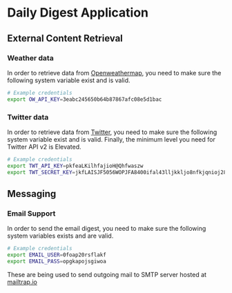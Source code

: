 # Daily Digest Application

## External Content Retrieval

### Weather data

In order to retrieve data from [Openweathermap](https://openweathermap.org), you need to make sure the following system variable exist and is valid.

```bash
# Example credentials
export OW_API_KEY=3eabc245650b64b87867afc08e5d1bac
```

### Twitter data

In order to retrieve data from [Twitter](https://twitter.com), you need to make sure the following system variable exist and is valid. Finally, the minimum level you need for Twitter API v2 is Elevated.

```bash
# Example credentials
export TWT_API_KEY=pkfeaLKilhfajioH@Qhfwaszw
export TWT_SECRET_KEY=jkfLAISJF5056WOPJFA8400ifal43lljkkljo8nfkjqnioj289
```

## Messaging

### Email Support

In order to send the email digest, you need to make sure the following system variables exists and are valid.

```bash
# Example credentials
export EMAIL_USER=0foap20rsflakf
export EMAIL_PASS=opgkapojsgiwoa
```

These are being used to send outgoing mail to SMTP server hosted at [mailtrap.io](https://mailtrap.io)